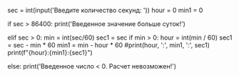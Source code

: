 sec = int(input('Введите количество секунд: '))
hour = 0
min1 = 0

if sec > 86400:
    print('Введенное значение больше суток!')

elif sec > 0:
    min = int(sec/60)
    sec1 = sec
    if min > 0:
        hour = int(min / 60)
        sec1 = sec - min * 60
        min1 = min - hour * 60
    #print(hour, ':', min1, ':', sec1)
    print(f"{hour}:{min1}:{sec1}")

else:
    print('Введенное число < 0. Расчет невозможен!')

